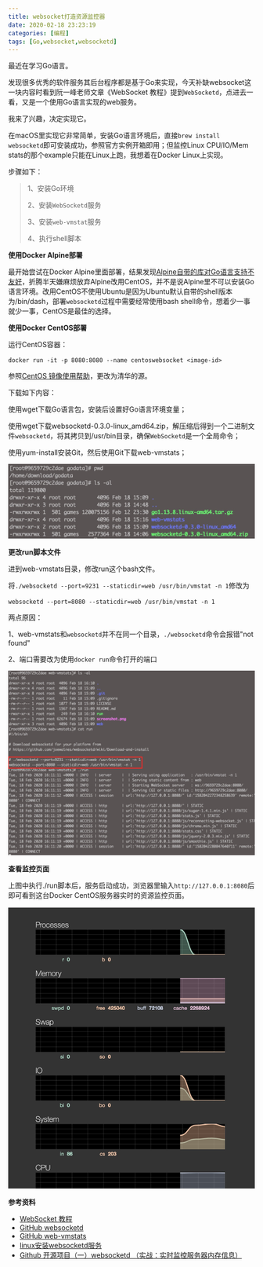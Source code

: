 ```yaml
---
title: websocket打造资源监控器
date: 2020-02-18 23:23:19
categories: [编程]
tags: [Go,websocket,websocketd]
---
```


最近在学习Go语言。

发现很多优秀的软件服务其后台程序都是基于Go来实现，今天补缺websocket这一块内容时看到阮一峰老师文章《WebSocket 教程》提到`WebSocketd`，点进去一看，又是一个使用Go语言实现的web服务。

我来了兴趣，决定实现它。

在macOS里实现它非常简单，安装Go语言环境后，直接`brew install websocketd`即可安装成功，参照官方实例开箱即用；但监控Linux CPU/IO/Mem stats的那个example只能在Linux上跑，我想着在Docker Linux上实现。

<!--more-->

步骤如下：

> 1、安装Go环境
>
> 2、安装`WebSocketd`服务
>
> 3、安装`web-vmstat`服务
>
> 4、执行shell脚本



**使用Docker Alpine部署**

最开始尝试在Docker Alpine里面部署，结果发现[Alpine自带的库对Go语言支持不友好](https://stackoverflow.com/questions/52056387/how-to-install-go-in-alpine-linux/53405005)，折腾半天嫌麻烦放弃Alpine改用CentOS，并不是说Alpine里不可以安装Go语言环境。改用CentOS不使用Ubuntu是因为Ubuntu默认自带的shell版本为/bin/dash，部署`websocketd`过程中需要经常使用bash shell命令，想着少一事就少一事，CentOS是最佳的选择。



**使用Docker CentOS部署**

运行CentOS容器：

```
docker run -it -p 8080:8080 --name centoswebsocket <image-id>
```

参照[CentOS 镜像使用帮助](https://mirror.tuna.tsinghua.edu.cn/help/centos/)，更改为清华的源。



下载如下内容：

使用wget下载Go语言包，安装后设置好Go语言环境变量；

使用wget下载websocketd-0.3.0-linux_amd64.zip，解压缩后得到一个二进制文件`websocketd`，将其拷贝到/usr/bin目录，确保`WebSocketd`是一个全局命令；

使用yum-install安装Git，然后使用Git下载web-vmstats；

![](go-websocketd/websocketd-dir.jpg)



**更改run脚本文件**

进到web-vmstats目录，修改run这个bash文件。

将`./websocketd --port=9231 --staticdir=web /usr/bin/vmstat -n 1`修改为

`websocketd --port=8080 --staticdir=web /usr/bin/vmstat -n 1`



两点原因：

1、web-vmstats和`websocketd`并不在同一个目录，`./websocketd`命令会报错"not found"

2、端口需要改为使用`docker run`命令打开的端口

![](go-websocketd/web-vmstats.jpg)



**查看监控页面**

上图中执行./run脚本后，服务启动成功，浏览器里输入`http://127.0.0.1:8080`后即可看到这台Docker CentOS服务器实时的资源监控页面。

![](go-websocketd/webui-websocketd.jpg)



**参考资料**

- [WebSocket 教程](http://www.ruanyifeng.com/blog/2017/05/websocket.html)
- [GitHub websocketd](https://github.com/joewalnes/websocketd)
- [GitHub web-vmstats](https://github.com/joewalnes/web-vmstats)
- [linux安装websocketd服务](https://www.cnblogs.com/zipon/p/9049433.html)
- [Github 开源项目（一）websocketd （实战：实时监控服务器内存信息）](https://www.cnblogs.com/tinywan/p/6826125.html)

